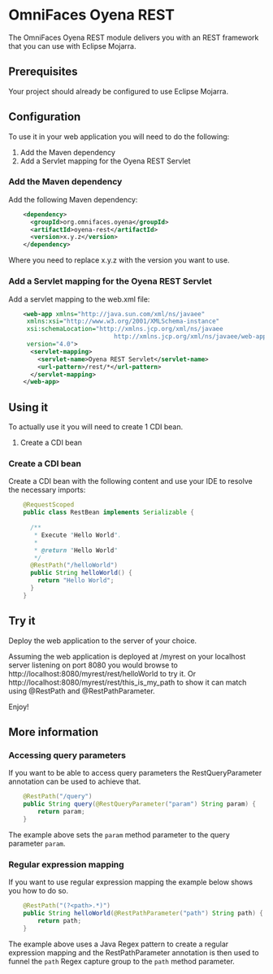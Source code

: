 
# OmniFaces Oyena REST

The OmniFaces Oyena REST module delivers you with an REST framework that you
can use with Eclipse Mojarra.

## Prerequisites

Your project should already be configured to use Eclipse Mojarra.

## Configuration

To use it in your web application you will need to do the following:

1. Add the Maven dependency
4. Add a Servlet mapping for the Oyena REST Servlet

### Add the Maven dependency

Add the following Maven dependency:

```xml
    <dependency>
      <groupId>org.omnifaces.oyena</groupId>
      <artifactId>oyena-rest</artifactId>
      <version>x.y.z</version>
    </dependency>
```

Where you need to replace x.y.z with the version you want to use.

### Add a Servlet mapping for the Oyena REST Servlet

Add a servlet mapping to the web.xml file:

```xml
    <web-app xmlns="http://java.sun.com/xml/ns/javaee"
	 xmlns:xsi="http://www.w3.org/2001/XMLSchema-instance"
	 xsi:schemaLocation="http://xmlns.jcp.org/xml/ns/javaee
                             http://xmlns.jcp.org/xml/ns/javaee/web-app_4_0.xsd"
	 version="4.0">
      <servlet-mapping>
        <servlet-name>Oyena REST Servlet</servlet-name>
        <url-pattern>/rest/*</url-pattern>
      </servlet-mapping>
    </web-app>
```

## Using it

To actually use it you will need to create 1 CDI bean.

1. Create a CDI bean

### Create a CDI bean

Create a CDI bean with the following content and use your IDE to resolve the
necessary imports:

```java
    @RequestScoped
    public class RestBean implements Serializable {
 
      /**
       * Execute "Hello World".
       *
       * @return "Hello World"
       */
      @RestPath("/helloWorld")
      public String helloWorld() {
        return "Hello World";
      }
    }
```

## Try it

Deploy the web application to the server of your choice.

Assuming the web application is deployed at /myrest on your localhost server
listening on port 8080 you would browse to http://localhost:8080/myrest/rest/helloWorld
to try it. Or http://localhost:8080/myrest/rest/this_is_my_path to show it can
match using @RestPath and @RestPathParameter.

Enjoy!

## More information

### Accessing query parameters

If you want to be able to access query parameters the RestQueryParameter
annotation can be used to achieve that.

```java
    @RestPath("/query")
    public String query(@RestQueryParameter("param") String param) {
        return param;
    }
```

The example above sets the `param` method parameter to the query parameter `param`.

### Regular expression mapping

If you want to use regular expression mapping the example below shows you how to
do so.

```java
    @RestPath("(?<path>.*)")
    public String helloWorld(@RestPathParameter("path") String path) {
        return path;
    }
```

The example above uses a Java Regex pattern to create a regular expression mapping
and the RestPathParameter annotation is then used to funnel the `path` Regex 
capture group to the `path` method parameter.
